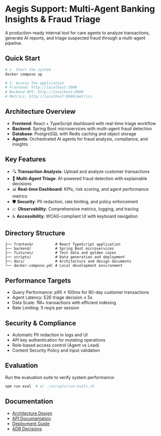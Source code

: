 # Aegis Support: Multi-Agent Banking Insights & Fraud Triage

A production-ready internal tool for care agents to analyze transactions, generate AI reports, and triage suspected fraud through a multi-agent pipeline.

## Quick Start

```bash
# 1. Start the system
docker compose up

# 2. Access the application
# Frontend: http://localhost:3000
# Backend API: http://localhost:8080
# Metrics: http://localhost:8080/metrics
```

## Architecture Overview

- **Frontend**: React + TypeScript dashboard with real-time triage workflow
- **Backend**: Spring Boot microservices with multi-agent fraud detection
- **Database**: PostgreSQL with Redis caching and object storage
- **Agents**: Orchestrated AI agents for fraud analysis, compliance, and insights

## Key Features

- 🔍 **Transaction Analysis**: Upload and analyze customer transactions
- 🤖 **Multi-Agent Triage**: AI-powered fraud detection with explainable decisions
- 📊 **Real-time Dashboard**: KPIs, risk scoring, and agent performance metrics
- 🛡️ **Security**: PII redaction, rate limiting, and policy enforcement
- 📈 **Observability**: Comprehensive metrics, logging, and tracing
- ♿ **Accessibility**: WCAG-compliant UI with keyboard navigation

## Directory Structure

```
├── frontend/          # React TypeScript application
├── backend/           # Spring Boot microservices
├── fixtures/          # Test data and golden cases
├── scripts/           # Data generation and deployment
├── docs/              # Architecture and design documents
└── docker-compose.yml # Local development environment
```

## Performance Targets

- Query Performance: p95 ≤ 100ms for 90-day customer transactions
- Agent Latency: E2E triage decision ≤ 5s
- Data Scale: 1M+ transactions with efficient indexing
- Rate Limiting: 5 req/s per session

## Security & Compliance

- Automatic PII redaction in logs and UI
- API key authentication for mutating operations
- Role-based access control (Agent vs Lead)
- Content Security Policy and input validation

## Evaluation

Run the evaluation suite to verify system performance:

```bash
npm run eval  # or ./scripts/run-evals.sh
```

## Documentation

- [Architecture Design](docs/ARCHITECTURE.md)
- [API Documentation](docs/API.md)
- [Deployment Guide](docs/DEPLOYMENT.md)
- [ADR Decisions](docs/ADR.md)
